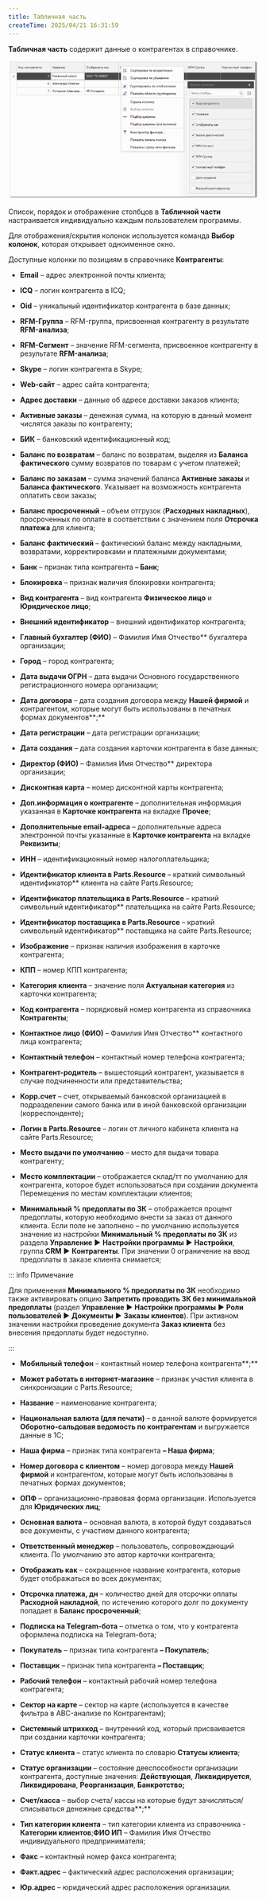 ```yaml
---
title: Табличная часть
createTime: 2025/04/21 16:31:59
---
```

**Табличная часть** содержит данные о контрагентах в справочнике.

![](../../../assets/specification/Aspose.Words.83ab1c44-6b28-430a-a5f2-4d9e6ba1abd4.150.png)

Список, порядок и отображение столбцов в **Табличной части** настраивается индивидуально каждым пользователем программы.

Для отображения/скрытия колонок используется команда **Выбор колонок**, которая открывает одноименное окно.

Доступные колонки по позициям в справочнике **Контрагенты**:

- **Email** – адрес электронной почты клиента;

- **ICQ** – логин контрагента в ICQ;

- **Oid** – уникальный идентификатор контрагента в базе данных;

- **RFM-Группа** – RFM-группа, присвоенная контрагенту в результате **RFM-анализа**;

- **RFM-Сегмент** – значение RFM-сегмента, присвоенное контрагенту в результате **RFM-анализа**;

- **Skype** – логин контрагента в Skype;

- **Web-сайт** – адрес сайта контрагента;

- **Адрес доставки** – данные об адресе доставки заказов клиента;

- **Активные заказы** – денежная сумма, на которую в данный момент числятся заказы по контрагенту;

- **БИК** – банковский идентификационный код;

- **Баланс по возвратам** – баланс по возвратам, выделяя из **Баланса фактического** сумму возвратов по товарам с учетом платежей;

- **Баланс по заказам** – сумма значений баланса **Активные заказы** и **Баланса фактического**. Указывает на возможность контрагента оплатить свои заказы;

- **Баланс просроченный** – объем отгрузок (**Расходных накладных**), просроченных по оплате в соответствии с значением поля **Отсрочка платежа** для клиента;

- **Баланс фактический** – фактический баланс между накладными, возвратами, корректировками и платежными документами;

- **Банк** – признак типа контрагента **– Банк**;

- **Блокировка** – признак **н**аличия блокировки контрагента;

- **Вид контрагента** – вид контрагента **Физическое лицо** и **Юридическое лицо**;

- **Внешний идентификатор** – внешний идентификатор контрагента;

- **Главный бухгалтер (ФИО)** – Фамилия Имя Отчество** бухгалтера организации;

- **Город** – город контрагента;

- **Дата выдачи ОГРН** – дата выдачи Основного государственного регистрационного номера организации;

- **Дата договора** – дата создания договора между **Нашей фирмой** и контрагентом, которые могут быть использованы в печатных формах документов**;**

- **Дата регистрации** – дата регистрации организации;

- **Дата создания** – дата создания карточки контрагента в базе данных;

- **Директор (ФИО)** – Фамилия Имя Отчество** директора организации;

- **Дисконтная карта** – номер дисконтной карты контрагента;

- **Доп.информация о контрагенте** – дополнительная информация указанная в **Карточке контрагента** на вкладке **Прочее**;

- **Дополнительные email-адреса** – дополнительные адреса электронной почты указанные в **Карточке контрагента** на вкладке **Реквизиты**;

- **ИНН** – идентификационный номер налогоплательщика;

- **Идентификатор клиента в Parts.Resource** – краткий символьный идентификатор** клиента на сайте Parts.Resource;

- **Идентификатор плательщика в Parts.Resource** – краткий символьный идентификатор** плательщика на сайте Parts.Resource;

- **Идентификатор поставщика в Parts.Resource** – краткий символьный идентификатор** поставщика на сайте Parts.Resource;

- **Изображение** –  признак наличия изображения в карточке контрагента;

- **КПП** – номер КПП контрагента;

- **Категория клиента** – значение поля **Актуальная категория** из карточки контрагента;

- **Код контрагента** – порядковый номер контрагента из справочника **Контрагенты**;

- **Контактное лицо (ФИО)** – Фамилия Имя Отчество** контактного лица контрагента;

- **Контактный телефон** – контактный номер телефона контрагента;

- **Контрагент-родитель** – вышестоящий контрагент, указывается в случае подчиненности или представительства;

- **Корр.счет** – счет, открываемый банковской организацией в подразделении самого банка или в иной банковской организации (корреспонденте)**;**

- **Логин в Parts.Resource** – логин от личного кабинета клиента на сайте Parts.Resource;

- **Место выдачи по умолчанию** – место для выдачи товара контрагенту;

- **Место комплектации** – отображается склад/тт по умолчанию для контрагента, которое будет использоваться при создании документа Перемещения по местам комплектации клиентов;

- **Минимальный % предоплаты по ЗК** – отображается процент предоплаты, которую необходимо внести за заказ от данного клиента. Если поле не заполнено  – по умолчанию используется значение из настройки **Минимальный % предоплаты по ЗК** из раздела **Управление** ► **Настройки программы** ► **Настройки**, группа **CRM** ► **Контрагенты**. При значении 0 ограничение на ввод предоплаты в заказе клиента снимается;

::: info Примечание

Для применения **Минимального % предоплаты по ЗК** необходимо также активировать опцию **Запретить проводить ЗК без минимальной предоплаты** (раздел **Управление** ► **Настройки программы** ► **Роли пользователей** ► **Документы** ► **Заказы клиентов**). При активном значении настройки проведение документа **Заказ клиента** без внесения предоплаты будет недоступно.

:::
- **Мобильный телефон** – контактный номер телефона контрагента**;**

- **Может работать в интернет-магазине** – признак участия клиента в синхронизации с Parts.Resource;

- **Название** – наименование контрагента;

- **Национальная валюта (для печати)** – в данной валюте формируется **Оборотно-сальдовая ведомость по контрагентам** и выгружается данные в 1С;

- **Наша фирма** – признак типа контрагента **– Наша фирма**;

- **Номер договора с клиентом** – номер договора между **Нашей фирмой** и контрагентом, которые могут быть использованы в печатных формах документов;

- **ОПФ** – организационно-правовая форма организации. Используется для **Юридических лиц**;

- **Основная валюта** – основная валюта, в которой будут создаваться все документы, с участием данного контрагента;

- **Ответственный менеджер** – пользователь, сопровождающий клиента. По умолчанию это автор карточки контрагента;

- **Отображать как** – сокращенное название контрагента, которые будет отображаться во всех документах;

- **Отсрочка платежа, дн** – количество дней для отсрочки оплаты **Расходной накладной**, по истечению которого долг по документу попадает в **Баланс просроченный**;

- **Подписка на Telegram-бота** – отметка о том, что у контрагента оформлена подписка на Telegram-бота;

- **Покупатель** – признак типа контрагента **– Покупатель**;

- **Поставщик** – признак типа контрагента **– Поставщик**;

- **Рабочий телефон** – контактный рабочий номер телефона контрагента;

- **Сектор на карте** – сектор на карте (используется в качестве фильтра в ABC-анализе по Контрагентам);

- **Системный штрихкод** – внутренний код, который присваивается при создании карточки контрагента;

- **Статус клиента** – статус клиента по словарю **Статусы клиента**;

- **Статус организации** – состояние дееспособности организации контрагента, доступные значения: **Действующая**, **Ликвидируется**, **Ликвидирована**, **Реорганизация**, **Банкротство;**

- **Счет/касса** – выбор счета/ кассы на которые будут зачисляться/списываться денежные средства**;**

- **Тип категории клиента** – тип категории клиента из справочника - **Категории клиентов**;**ФИО ИП** – Фамилия Имя Отчество индивидуального предпринимателя;

- **Факс** – контактный номер факса контрагента;

- **Факт.адрес** – фактический адрес расположения организации;

- **Юр.адрес** – юридический адрес расположения организации.
